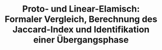 ---
authors: ["Mäder, Michael"]
title: "Proto- und Linear-Elamisch: Formaler Vergleich, Berechnung des Jaccard-Index und Identifikation einer Übergangsphase"
no: "2021/1"
---